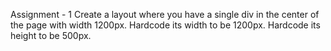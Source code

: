 
Assignment - 1
Create a layout where you have a single div in the center of the page with width 1200px.
Hardcode its width to be 1200px.
Hardcode its height to be 500px.
